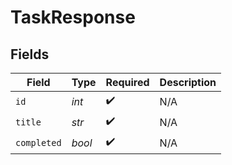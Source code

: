 # TaskResponse


## Fields

| Field              | Type               | Required           | Description        |
| ------------------ | ------------------ | ------------------ | ------------------ |
| `id`               | *int*              | :heavy_check_mark: | N/A                |
| `title`            | *str*              | :heavy_check_mark: | N/A                |
| `completed`        | *bool*             | :heavy_check_mark: | N/A                |